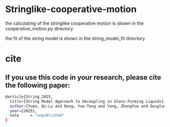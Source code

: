 # Stringlike-cooperative-motion

the calculating of the stringlike cooperative motion is shown in the cooperative_motion.py directory

the fit of the string model is shown in the string_model_fit directory

# cite
## If you use this code in your research, please cite the following paper:
```bash
@article{String_2025,
  title={String Model Approach to Decoupling in Glass-Forming Liquids},
  author={Yuan, Qi-Lu and Dong, Yue-Tong and Yang, ZhengYue and Douglas, Jack F. and Starr, Francis W. and Xu, Wen-Sheng},
  year={2025},
  note     = "unpublished"
}
```